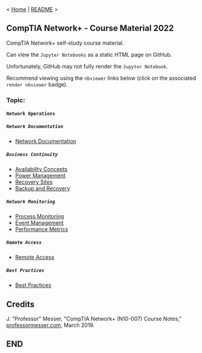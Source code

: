 < [Home](https://github.com/SeanOhAileasa) | [README](https://github.com/SeanOhAileasa/nkp-network-operations/blob/main/README.md) >

## CompTIA Network+ - Course Material 2022

CompTIA Network+ self-study course material.

Can view the ``Jupyter Notebooks`` as a static HTML page on GitHub.

Unfortunately, GitHub may not fully render the ``Jupyter Notebook``.

Recommend viewing using the ``nbviewer`` links below (click on the associated ``render nbviewer`` badge).

### Topic: 

#### ``Network Operations``

##### ``Network Documentation``

- [Network Documentation](https://nbviewer.org/github/SeanOhAileasa/nkp-network-operations/blob/main/rc/network-documentation/nkp-network-documentation.ipynb) <br/>

##### ``Business Continuity``

- [Availability Concepts](https://nbviewer.org/github/SeanOhAileasa/nkp-network-operations/blob/main/rc/business-continuity/nkp-availability-concepts.ipynb) <br/>
- [Power Management](https://nbviewer.org/github/SeanOhAileasa/nkp-network-operations/blob/main/rc/business-continuity/nkp-power-management.ipynb) <br/>
- [Recovery Sites](https://nbviewer.org/github/SeanOhAileasa/nkp-network-operations/blob/main/rc/business-continuity/nkp-recovery-sites.ipynb) <br/>
- [Backup and Recovery](https://nbviewer.org/github/SeanOhAileasa/nkp-network-operations/blob/main/rc/business-continuity/nkp-backup-and-recovery.ipynb) <br/>

##### ``Network Monitoring``

- [Process Monitoring](https://nbviewer.org/github/SeanOhAileasa/nkp-network-operations/blob/main/rc/network-monitoring/nkp-process-monitoring.ipynb) <br/>
- [Event Management](https://nbviewer.org/github/SeanOhAileasa/nkp-network-operations/blob/main/rc/network-monitoring/nkp-event-management.ipynb) <br/>
- [Performance Metrics](https://nbviewer.org/github/SeanOhAileasa/nkp-network-operations/blob/main/rc/remote-access/nkp-performance-metrics.ipynb) <br/>

##### ``Remote Access``

- [Remote Access](https://nbviewer.org/github/SeanOhAileasa/nkp-network-operations/blob/main/rc/remote-access/nkp-remote-access.ipynb) <br/>

##### ``Best Practices``

- [Best Practices](https://nbviewer.org/github/SeanOhAileasa/nkp-network-operations/blob/main/rc/best-practices/nkp-policies-and-best-practices.ipynb) <br/>

## Credits

J. "Professor" Messer, "CompTIA Network+ (N10-007) Course Notes," [professormesser.com](https://web.archive.org/web/20220404153917/https://www.professormesser.com/network-plus/n10-007/n10-007-training-course/), March 2019.

## END